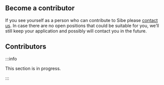 ---
---

## Become a contributor
If you see yourself as a person who can contribute to Sibe please [contact us](/Contact%20us). In case there are no open positions that could be suitable for you, we’ll still keep your application and possibly will contact you in the future.

## Contributors
:::info

This section is in progress.

:::